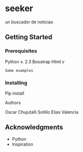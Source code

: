 # seeker
un buscador de noticias 

## Getting Started


### Prerequisites
Python v. 2.3
Boostrap
Html v

```
Some examples
```


### Installing

Pip install




Authors

Oscar Chujutalli Sotillo
Elias Valencia 




## Acknowledgments

* Python
* Inspiration



